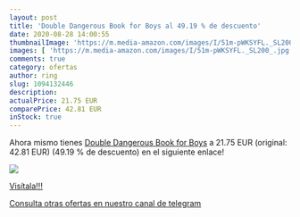 ```yaml
---
layout: post
title: 'Double Dangerous Book for Boys al 49.19 % de descuento'
date: 2020-08-28 14:00:55
thumbnailImage: 'https://m.media-amazon.com/images/I/51m-pWKSYFL._SL200_.jpg'
images: [ 'https://m.media-amazon.com/images/I/51m-pWKSYFL._SL200_.jpg' ]
comments: true
category: ofertas
author: ring
slug: 1094132446
description:
actualPrice: 21.75 EUR
comparePrice: 42.81 EUR
inStock: true
---
```


Ahora mismo tienes [Double Dangerous Book for Boys](https://www.amazon.com/dp/1094132446/?tag=redken08-20) a 21.75 EUR (original: 42.81 EUR) (49.19 %  de descuento) en el siguiente enlace!

[![](https://m.media-amazon.com/images/I/51m-pWKSYFL._SL200_.jpg)](https://www.amazon.com/dp/1094132446/?tag=redken08-20)

[Visítala!!!](https://www.amazon.com/dp/1094132446/?tag=redken08-20)

[Consulta otras ofertas en nuestro canal de telegram](https://t.me/s/ofertas25)
